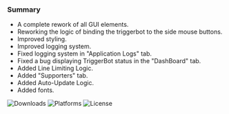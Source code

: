 ### Summary

- A complete rework of all GUI elements.
- Reworking the logic of binding the triggerbot to the side mouse buttons.
- Improved styling.
- Improved logging system.
- Fixed logging system in "Application Logs" tab.
- Fixed a bug displaying TriggerBot status in the "DashBoard" tab.
- Added Line Limiting Logic.
- Added "Supporters" tab.
- Added Auto-Update Logic.
- Added fonts.

![Downloads](https://img.shields.io/github/downloads/Jesewe/cs2-triggerbot/v1.2.4.6/total?style=for-the-badge&logo=github&color=D5006D) ![Platforms](https://img.shields.io/badge/platform-Windows-blue?style=for-the-badge&color=D5006D) ![License](https://img.shields.io/github/license/jesewe/cs2-triggerbot?style=for-the-badge&color=D5006D)
